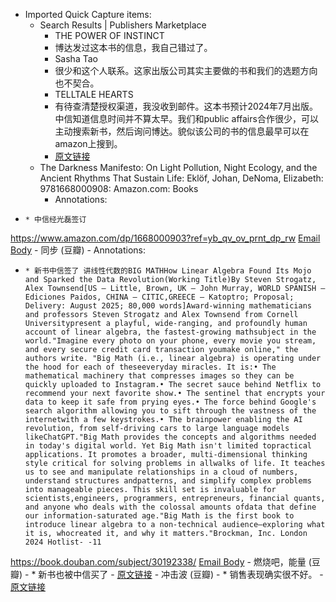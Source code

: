 - Imported Quick Capture items:
    - Search Results | Publishers Marketplace
        - THE POWER OF INSTINCT
        - 博达发过这本书的信息，我自己错过了。
        - Sasha Tao
        - 很少和这个人联系。这家出版公司其实主要做的书和我们的选题方向也不契合。
        - TELLTALE HEARTS
        - 有待查清楚授权渠道，我没收到邮件。这本书预计2024年7月出版。中信知道信息时间并不算太早。我们和public affairs合作很少，可以主动搜索新书，然后询问博达。貌似该公司的书的信息最早可以在amazon上搜到。
        - [原文链接](https://www.publishersmarketplace.com/dealmakers/detail.cgi?id=12555)
    - The Darkness Manifesto: On Light Pollution, Night Ecology, and the Ancient Rhythms That Sustain Life: Eklöf, Johan, DeNoma, Elizabeth: 9781668000908: Amazon.com: Books
        - Annotations:

*     * 中信经光磊签订



https://www.amazon.com/dp/1668000903?ref=yb_qv_ov_prnt_dp_rw [Email Body](https://files.todoist.com/eb-ZVP-uogHfUanXlLtjwhAsK8VUXW--6dHVo_GF3gua4rAZ63il8-1f7YKAKEGH/by/21878347/as/file.html)
    - 同步 (豆瓣)
        - Annotations:

*     * 新书中信签了 讲线性代数的BIG MATHHow Linear Algebra Found Its Mojo and Sparked the Data Revolution(Working Title)By Steven Strogatz, Alex Townsend[US — Little, Brown, UK — John Murray, WORLD SPANISH — Ediciones Paidos, CHINA — CITIC,GREECE — Katoptro; Proposal; Delivery: August 2025; 80,000 words]Award-winning mathematicians and professors Steven Strogatz and Alex Townsend from Cornell Universitypresent a playful, wide-ranging, and profoundly human account of linear algebra, the fastest-growing mathsubject in the world."Imagine every photo on your phone, every movie you stream, and every secure credit card transaction youmake online," the authors write. "Big Math (i.e., linear algebra) is operating under the hood for each of theseeveryday miracles. It is:• The mathematical machinery that compresses images so they can be quickly uploaded to Instagram.• The secret sauce behind Netflix to recommend your next favorite show.• The sentinel that encrypts your data to keep it safe from prying eyes.• The force behind Google's search algorithm allowing you to sift through the vastness of the internetwith a few keystrokes.• The brainpower enabling the AI revolution, from self-driving cars to large language models likeChatGPT."Big Math provides the concepts and algorithms needed in today's digital world. Yet Big Math isn't limited topractical applications. It promotes a broader, multi-dimensional thinking style critical for solving problems in allwalks of life. It teaches us to see and manipulate relationships in a cloud of numbers, understand structures andpatterns, and simplify complex problems into manageable pieces. This skill set is invaluable for scientists,engineers, programmers, entrepreneurs, financial quants, and anyone who deals with the colossal amounts ofdata that define our information-saturated age."Big Math is the first book to introduce linear algebra to a non-technical audience—exploring what it is, whocreated it, and why it matters."Brockman, Inc. London 2024 Hotlist- -11



https://book.douban.com/subject/30192338/ [Email Body](https://files.todoist.com/dGHDBSW-80j10qk1-PHuTThKFDa4gmsB7WEjwi3TZS9tQpMh31owYfYBU5LTgpB8/by/21878347/as/file.html)
    - 燃烧吧，能量 (豆瓣)
        - * 新书也被中信买了
        - [原文链接](https://book.douban.com/subject/36133504/)
    - 冲击波 (豆瓣)
        - * 销售表现确实很不好。
        - [原文链接](https://book.douban.com/subject/35960156/)
